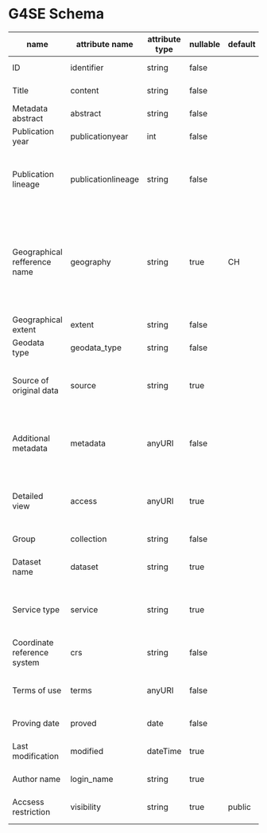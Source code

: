 # G4SE Schema

| name                           | attribute name     | attribute type | nullable | default | documentation                                                                                                                      |
|--------------------------------|--------------------|----------------|----------|---------|------------------------------------------------------------------------------------------------------------------------------------|
| ID                             | identifier         | string         | false    |         | Unique identifier                                                                                                                  |
| Title                          | content            | string         | false    |         | Metadata Record title                                                                                                              |
| Metadata abstract              | abstract           | string         | false    |         | Multi line record abstract                                                                                                         |
| Publication   year             | publicationyear    | int            | false    |         | Year of initial publication                                                                                                        |
| Publication lineage            | publicationlineage | string         | false    |         | Comma separated publication   year lineage (passed publications)                                                                   |
| Geographical   refference name | geography          | string         | true     | CH      | Official BFS (Swiss Federal Statistical Office) geographical   description. Use largest covered unit (Municipality < Canton < CH). |
| Geographical extent            | extent             | string         | false    |         | Must be WSG84.                                                                                                                     |
| Geodata   type                 | geodata_type       | string         | false    |         | e.g. point, raster, vector...                                                                                                      |
| Source of original data        | source             | string         | true     |         | Contract partner for   original data e.g. swisstopo, Canton xy...                                                                  |
| Additional   metadata          | metadata           | anyURI         | false    |         | URI to pdf or fileshare with several pdfs containing aditional Metadata                                                            |
| Detailed view                  | access             | anyURI         | true     |         | URI to the Detailed view of   the record in GeoVITe or HSR Portal                                                                  |
| Group                          | collection         | string         | false    |         | Group name or feature dataset                                                                                                      |
| Dataset name                   | dataset            | string         | true     |         | Service, dataset or file   name                                                                                                    |
| Service   type                 | service            | string         | true     |         | Service type e.g. ETH Geovite, WMS HSR-Geoportal...                                                                                |
| Coordinate reference system    | crs                | string         | false    |         | CRS of original data (EPSG)                                                                                                        |
| Terms   of use                 | terms              | anyURI         | false    |         | URI to PDF with information about the terms of use                                                                                 |
| Proving date                   | proved             | date           | false    |         | Most recent proving date                                                                                                           |
| Last   modification            | modified           | dateTime       | true     |         | Most recent modification time                                                                                                      |
| Author name                    | login_name         | string         | true     |         | Metadata Author name                                                                                                               |
| Accsess   restriction          | visibility         | string         | true     | public  | Metadata visibility in front end                                                                                                   |
